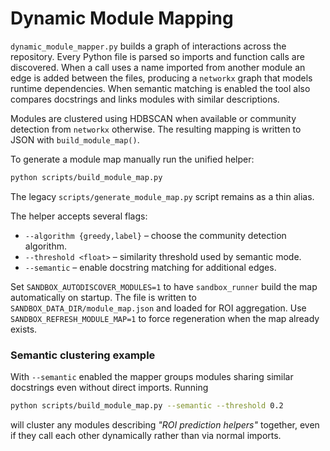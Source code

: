 # Dynamic Module Mapping

`dynamic_module_mapper.py` builds a graph of interactions across the repository.
Every Python file is parsed so imports and function calls are discovered. When a
call uses a name imported from another module an edge is added between the
files, producing a `networkx` graph that models runtime dependencies. When
semantic matching is enabled the tool also compares docstrings and links modules
with similar descriptions.

Modules are clustered using HDBSCAN when available or community detection from
`networkx` otherwise. The resulting mapping is written to JSON with
`build_module_map()`.

To generate a module map manually run the unified helper:

```bash
python scripts/build_module_map.py
```

The legacy `scripts/generate_module_map.py` script remains as a thin alias.

The helper accepts several flags:

- `--algorithm {greedy,label}` – choose the community detection algorithm.
- `--threshold <float>` – similarity threshold used by semantic mode.
- `--semantic` – enable docstring matching for additional edges.

Set `SANDBOX_AUTODISCOVER_MODULES=1` to have `sandbox_runner` build the map
automatically on startup. The file is written to
`SANDBOX_DATA_DIR/module_map.json` and loaded for ROI aggregation. Use
`SANDBOX_REFRESH_MODULE_MAP=1` to force regeneration when the map already exists.

### Semantic clustering example

With `--semantic` enabled the mapper groups modules sharing similar docstrings
even without direct imports. Running

```bash
python scripts/build_module_map.py --semantic --threshold 0.2
```

will cluster any modules describing *"ROI prediction helpers"* together, even
if they call each other dynamically rather than via normal imports.

